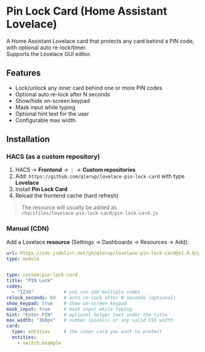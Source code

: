 # Pin Lock Card (Home Assistant Lovelace)

A Home Assistant Lovelace card that protects any card behind a PIN code, with optional auto re-lock/timer.  
Supports the Lovelace GUI editor.

## Features
- Lock/unlock any inner card behind one or more PIN codes
- Optional auto re-lock after N seconds
- Show/hide on-screen keypad
- Mask input while typing
- Optional hint text for the user
- Configurable max width

## Installation

### HACS (as a custom repository)
1. HACS → **Frontend** → `⋮` → **Custom repositories**
2. Add: `https://github.com/qlerup/lovelace-pin-lock-card` with type **Lovelace**
3. Install **Pin Lock Card**
4. Reload the frontend cache (hard refresh)

> The resource will usually be added as  
> `/hacsfiles/lovelace-pin-lock-card/pin-lock-card.js`

### Manual (CDN)
Add a Lovelace **resource** (Settings → Dashboards → Resources → Add):
```yaml
url: https://cdn.jsdelivr.net/gh/qlerup/lovelace-pin-lock-card@v1.0.0/pin-lock-card.js
type: module


type: custom:pin-lock-card
title: "PIN Lock"
codes:
  - "1234"           # you can add multiple codes
relock_seconds: 60   # auto re-lock after N seconds (optional)
show_keypad: true    # show on-screen keypad
mask_input: true     # mask input while typing
hint: "Enter PIN"    # optional helper text under the title
max_width: "360px"   # number (pixels) or any valid CSS width
card:
  type: entities     # the inner card you want to protect
  entities:
    - switch.example
